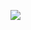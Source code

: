 <a href="https://github.com/kenzmobal/Docker/actions?query=Docker+build"> <img src="https://img.shields.io/github/workflow/status/kenzmobal/Docker/Docker%20Build/master?color=brightgreen&label=Docker%20build&logo=github%20actions&logoColor=brightblue&style=for-the-badge" /></a>
